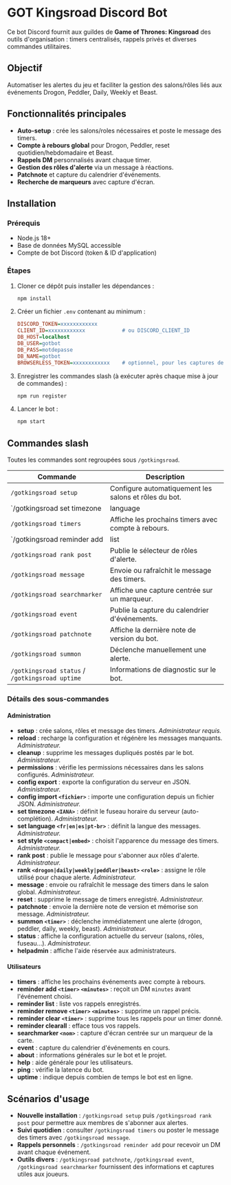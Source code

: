 # GOT Kingsroad Discord Bot

Ce bot Discord fournit aux guildes de **Game of Thrones: Kingsroad** des outils d'organisation : timers centralisés, rappels privés et diverses commandes utilitaires.

## Objectif

Automatiser les alertes du jeu et faciliter la gestion des salons/rôles liés aux événements Drogon, Peddler, Daily, Weekly et Beast.

## Fonctionnalités principales

- **Auto-setup** : crée les salons/roles nécessaires et poste le message des timers.
- **Compte à rebours global** pour Drogon, Peddler, reset quotidien/hebdomadaire et Beast.
- **Rappels DM** personnalisés avant chaque timer.
- **Gestion des rôles d'alerte** via un message à réactions.
- **Patchnote** et capture du calendrier d'événements.
- **Recherche de marqueurs** avec capture d'écran.

## Installation

### Prérequis
- Node.js 18+
- Base de données MySQL accessible
- Compte de bot Discord (token & ID d'application)

### Étapes
1. Cloner ce dépôt puis installer les dépendances :
   ```bash
   npm install
   ```
2. Créer un fichier `.env` contenant au minimum :
   ```ini
   DISCORD_TOKEN=xxxxxxxxxxxx
   CLIENT_ID=xxxxxxxxxxxx            # ou DISCORD_CLIENT_ID
   DB_HOST=localhost
   DB_USER=gotbot
   DB_PASS=motdepasse
   DB_NAME=gotbot
   BROWSERLESS_TOKEN=xxxxxxxxxxxx    # optionnel, pour les captures de calendrier
   ```
3. Enregistrer les commandes slash (à exécuter après chaque mise à jour de commandes) :
   ```bash
   npm run register
   ```
4. Lancer le bot :
   ```bash
   npm start
   ```

## Commandes slash
Toutes les commandes sont regroupées sous `/gotkingsroad`.

| Commande | Description |
|----------|-------------|
| `/gotkingsroad setup` | Configure automatiquement les salons et rôles du bot. |
| `/gotkingsroad set timezone|language|style` | Définit le fuseau horaire, la langue ou le style d'affichage. |
| `/gotkingsroad timers` | Affiche les prochains timers avec compte à rebours. |
| `/gotkingsroad reminder add|list|remove|clear|clearall` | Gère vos rappels privés. |
| `/gotkingsroad rank post` | Publie le sélecteur de rôles d'alerte. |
| `/gotkingsroad message` | Envoie ou rafraîchit le message des timers. |
| `/gotkingsroad searchmarker` | Affiche une capture centrée sur un marqueur. |
| `/gotkingsroad event` | Publie la capture du calendrier d'événements. |
| `/gotkingsroad patchnote` | Affiche la dernière note de version du bot. |
| `/gotkingsroad summon` | Déclenche manuellement une alerte. |
| `/gotkingsroad status` / `/gotkingsroad uptime` | Informations de diagnostic sur le bot. |

### Détails des sous-commandes

#### Administration
- **setup** : crée salons, rôles et message des timers. *Administrateur requis.*
- **reload** : recharge la configuration et régénère les messages manquants. *Administrateur.*
- **cleanup** : supprime les messages dupliqués postés par le bot. *Administrateur.*
- **permissions** : vérifie les permissions nécessaires dans les salons configurés. *Administrateur.*
- **config export** : exporte la configuration du serveur en JSON. *Administrateur.*
- **config import `<fichier>`** : importe une configuration depuis un fichier JSON. *Administrateur.*
- **set timezone `<IANA>`** : définit le fuseau horaire du serveur (auto-complétion). *Administrateur.*
- **set language `<fr|en|es|pt-br>`** : définit la langue des messages. *Administrateur.*
- **set style `<compact|embed>`** : choisit l'apparence du message des timers. *Administrateur.*
- **rank post** : publie le message pour s'abonner aux rôles d'alerte. *Administrateur.*
- **rank `<drogon|daily|weekly|peddler|beast>` `<role>`** : assigne le rôle utilisé pour chaque alerte. *Administrateur.*
- **message** : envoie ou rafraîchit le message des timers dans le salon global. *Administrateur.*
- **reset** : supprime le message de timers enregistré. *Administrateur.*
- **patchnote** : envoie la dernière note de version et mémorise son message. *Administrateur.*
- **summon `<timer>`** : déclenche immédiatement une alerte (drogon, peddler, daily, weekly, beast). *Administrateur.*
- **status** : affiche la configuration actuelle du serveur (salons, rôles, fuseau...). *Administrateur.*
- **helpadmin** : affiche l'aide réservée aux administrateurs.

#### Utilisateurs
- **timers** : affiche les prochains événements avec compte à rebours.
- **reminder add `<timer>` `<minutes>`** : reçoit un DM `minutes` avant l'événement choisi.
- **reminder list** : liste vos rappels enregistrés.
- **reminder remove `<timer>` `<minutes>`** : supprime un rappel précis.
- **reminder clear `<timer>`** : supprime tous les rappels pour un timer donné.
- **reminder clearall** : efface tous vos rappels.
- **searchmarker `<nom>`** : capture d'écran centrée sur un marqueur de la carte.
- **event** : capture du calendrier d'événements en cours.
- **about** : informations générales sur le bot et le projet.
- **help** : aide générale pour les utilisateurs.
- **ping** : vérifie la latence du bot.
- **uptime** : indique depuis combien de temps le bot est en ligne.

## Scénarios d'usage
- **Nouvelle installation** : `/gotkingsroad setup` puis `/gotkingsroad rank post` pour permettre aux membres de s'abonner aux alertes.
- **Suivi quotidien** : consulter `/gotkingsroad timers` ou poster le message des timers avec `/gotkingsroad message`.
- **Rappels personnels** : `/gotkingsroad reminder add` pour recevoir un DM avant chaque événement.
- **Outils divers** : `/gotkingsroad patchnote`, `/gotkingsroad event`, `/gotkingsroad searchmarker` fournissent des informations et captures utiles aux joueurs.
